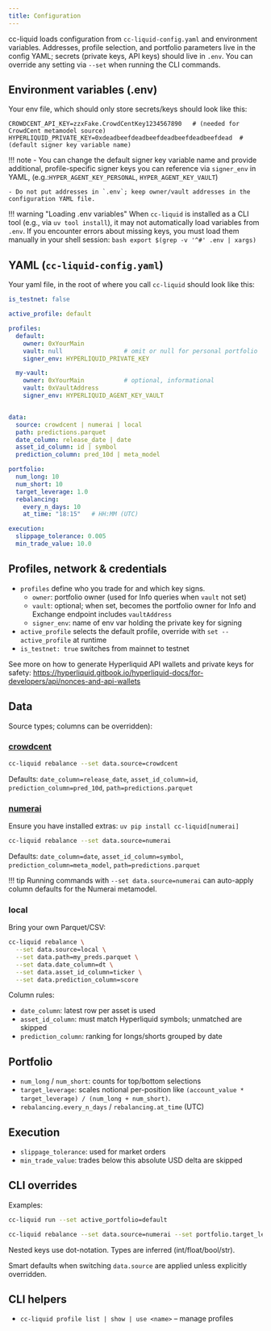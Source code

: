 ```yaml
---
title: Configuration
---
```


cc-liquid loads configuration from `cc-liquid-config.yaml` and environment variables. Addresses, profile selection, and portfolio parameters live in the config YAML; secrets (private keys, API keys) should live in `.env`. You can override any setting via `--set` when running the CLI commands.

## Environment variables (.env)

Your env file, which should only store secrets/keys should look like this:

```env
CROWDCENT_API_KEY=zzxFake.CrowdCentKey1234567890   # (needed for CrowdCent metamodel source)
HYPERLIQUID_PRIVATE_KEY=0xdeadbeefdeadbeefdeadbeefdeadbeefdead  # (default signer key variable name)
```

!!! note 
    - You can change the default signer key variable name and provide additional, profile-specific signer keys you can reference via `signer_env` in YAML, (e.g.:`HYPER_AGENT_KEY_PERSONAL`, `HYPER_AGENT_KEY_VAULT`)

    - Do not put addresses in `.env`; keep owner/vault addresses in the configuration YAML file.

!!! warning "Loading .env variables"
    When `cc-liquid` is installed as a CLI tool (e.g., via `uv tool install`), it may not automatically load variables from `.env`. If you encounter errors about missing keys, you must load them manually in your shell session:
    ```bash
    export $(grep -v '^#' .env | xargs)
    ```

## YAML (`cc-liquid-config.yaml`)
Your yaml file, in the root of where you call `cc-liquid` should look like this:
```yaml
is_testnet: false

active_profile: default

profiles:
  default:
    owner: 0xYourMain
    vault: null                 # omit or null for personal portfolio
    signer_env: HYPERLIQUID_PRIVATE_KEY

  my-vault:
    owner: 0xYourMain           # optional, informational
    vault: 0xVaultAddress
    signer_env: HYPERLIQUID_AGENT_KEY_VAULT


data:
  source: crowdcent | numerai | local
  path: predictions.parquet
  date_column: release_date | date
  asset_id_column: id | symbol
  prediction_column: pred_10d | meta_model

portfolio:
  num_long: 10
  num_short: 10
  target_leverage: 1.0
  rebalancing:
    every_n_days: 10
    at_time: "18:15"   # HH:MM (UTC)

execution:
  slippage_tolerance: 0.005
  min_trade_value: 10.0
```


## Profiles, network & credentials

- `profiles` define who you trade for and which key signs.
  - `owner`: portfolio owner (used for Info queries when `vault` not set)
  - `vault`: optional; when set, becomes the portfolio owner for Info and Exchange endpoint includes `vaultAddress`
  - `signer_env`: name of env var holding the private key for signing
- `active_profile` selects the default profile, override with `set --active_profile` at runtime
- `is_testnet: true` switches from mainnet to testnet

See more on how to generate Hyperliquid API wallets and private keys for safety: https://hyperliquid.gitbook.io/hyperliquid-docs/for-developers/api/nonces-and-api-wallets

## Data

Source types; columns can be overridden):

### [crowdcent](https://crowdcent.com/challenge/hyperliquid-ranking/meta-model/)

```bash
cc-liquid rebalance --set data.source=crowdcent
```

Defaults: `date_column=release_date`, `asset_id_column=id`, `prediction_column=pred_10d`, `path=predictions.parquet`

### [numerai](https://crypto.numer.ai/meta-model)

Ensure you have installed extras: `uv pip install cc-liquid[numerai]`

```bash
cc-liquid rebalance --set data.source=numerai
```

Defaults: `date_column=date`, `asset_id_column=symbol`, `prediction_column=meta_model`, `path=predictions.parquet`

!!! tip
    Running commands with `--set data.source=numerai` can auto-apply column defaults for the Numerai metamodel.

### local

Bring your own Parquet/CSV:

```bash
cc-liquid rebalance \
  --set data.source=local \
  --set data.path=my_preds.parquet \
  --set data.date_column=dt \
  --set data.asset_id_column=ticker \
  --set data.prediction_column=score
```

Column rules:

- `date_column`: latest row per asset is used
- `asset_id_column`: must match Hyperliquid symbols; unmatched are skipped
- `prediction_column`: ranking for longs/shorts grouped by date

## Portfolio

- `num_long` / `num_short`: counts for top/bottom selections
- `target_leverage`: scales notional per-position like `(account_value * target_leverage) / (num_long + num_short)`.
- `rebalancing.every_n_days` / `rebalancing.at_time` (UTC)

## Execution

- `slippage_tolerance`: used for market orders
- `min_trade_value`: trades below this absolute USD delta are skipped

## CLI overrides

Examples:

```bash
cc-liquid run --set active_portfolio=default
```

```bash
cc-liquid rebalance --set data.source=numerai --set portfolio.target_leverage=2.0 --set portfolio.num_long=12
```

Nested keys use dot-notation. Types are inferred (int/float/bool/str).

Smart defaults when switching `data.source` are applied unless explicitly overridden.

## CLI helpers

- `cc-liquid profile list | show | use <name>` – manage profiles

